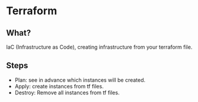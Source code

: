 # Terraform

## What?
IaC (Infrastructure as Code), creating infrastructure from your terraform file.

## Steps
- Plan: see in advance which instances will be created.
- Apply: create instances from tf files.
- Destroy: Remove all instances from tf files.